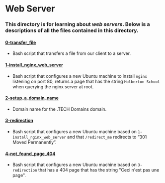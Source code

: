 # Web Server
### This directory is for learning about _web servers_. Below is a descriptions of all the files contained in this directory.

#### [0-transfer_file](./0-transfer_file)
* Bash script that transfers a file from our client to a server.

#### [1-install_nginx_web_server](./1-install_nginx_web_server)
* Bash script that configures a new Ubuntu machine to install `nginx` listening on port 80, returns a page that has the string `Holberton School` when querying the nginx server at root.

#### [2-setup_a_domain_name](./2-setup_a_domain_name)
* Domain name for the .TECH Domains domain.

#### [3-redirection](./3-redirection)
* Bash script that configures a new Ubuntu machine based on `1-install_nginx_web_server` and that `/redirect_me` redirects to “301 Moved Permanently”.

#### [4-not_found_page_404](./4-not_found_page_404)
* Bash script that configures a new Ubuntu machine based on `3-redirection` that has a 404 page that has the string "Ceci n'est pas une page".
